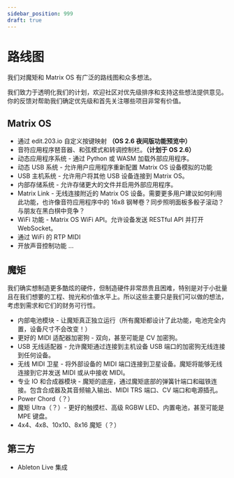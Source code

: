 ```yaml
---
sidebar_position: 999
draft: true
---
```


# 路线图

我们对魔矩和 Matrix OS 有广泛的路线图和众多想法。

我们致力于透明化我们的计划，欢迎社区对优先级排序和支持这些想法提供意见。你的反馈对帮助我们确定优先级和首先关注哪些项目非常有价值。

## Matrix OS

- 通过 edit.203.io 自定义按键映射 **（OS 2.6 夜间版功能预览中）**
- 音符应用程序琶音器、和弦模式和转调控制栏。**（计划于 OS 2.6）**
- 动态应用程序系统 - 通过 Python 或 WASM 加载外部应用程序。
- 动态 USB 系统 - 允许用户应用程序重新配置 Matrix OS 设备模拟的功能
- USB 主机系统 - 允许用户将其他 USB 设备连接到 Matrix OS。
- 内部存储系统 - 允许存储更大的文件并启用外部应用程序。
- Matrix Link - 无线连接附近的 Matrix OS 设备。需要更多用户建议如何利用此功能，也许像音符应用程序中的 16x8 钢琴卷？同步照明面板多骰子滚动？与朋友在黑白棋中竞争？
- WiFi 功能 - Matrix OS WiFi API。允许设备发送 RESTful API 并打开 WebSocket。
- 通过 WiFi 的 RTP MIDI
- 开放声音控制功能
  ...

## 魔矩

我们确实想制造更多酷炫的硬件，但制造硬件非常昂贵且困难，特别是对于小批量且在我们想要的工程、抛光和价值水平上。所以这些主要只是我们可以做的想法，考虑到需求和它们的财务可行性。

- 内部电池模块 - 让魔矩真正独立运行（所有魔矩都设计了此功能，电池完全内置，设备尺寸不会改变！）
- 更好的 MIDI 适配器加密狗 - 双向，甚至可能是 CV 加密狗。
- USB 无线适配器 - 允许魔矩通过连接到主机设备 USB 端口的加密狗无线连接到任何设备。
- 无线 MIDI 卫星 - 将外部设备的 MIDI 端口连接到卫星设备。魔矩将能够无线连接到它并发送 MIDI 或从中接收 MIDI。
- 专业 IO 和合成器模块 - 魔矩的底座，通过魔矩底部的弹簧针端口和磁铁连接。包含合成器及其音频输入输出、MIDI TRS 端口、CV 端口和电源插孔。
- Power Chord（？）
- 魔矩 Ultra（？）- 更好的触摸栏、高级 RGBW LED、内置电池，甚至可能是 MPE 键盘。
- 4x4、4x8、10x10、8x16 魔矩（？）

## 第三方

- Ableton Live 集成
